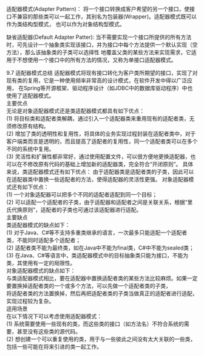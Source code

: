 适配器模式(Adapter Pattern)：
将一个接口转换成客户希望的另一个接口，使接口不兼容的那些类可以一起工作，其别名为包装器(Wrapper)。适配器模式既可以作为类结构型模式，
也可以作为对象结构型模式。

缺省适配器(Default Adapter Patter):
当不需要实现一个接口所提供的所有方法时，可先设计一个抽象类实现该接口，并为接口中每个方法提供一个默认实现（空方法），那么该抽象类的子类可以选择性
地覆盖父类的某些方法来实现需求，它适用于不想使用一个接口中的所有方法的情况，又称为单接口适配器模式。




9.7 适配器模式总结
适配器模式将现有接口转化为客户类所期望的接口，实现了对现有类的复用，它是一种使用频率非常高的设计模式，在软件开发中得以广泛应用，
在Spring等开源框架、驱动程序设计（如JDBC中的数据库驱动程序）中也使用了适配器模式。
<br>主要优点
<br>无论是对象适配器模式还是类适配器模式都具有如下优点：
<br>(1) 将目标类和适配者类解耦，通过引入一个适配器类来重用现有的适配者类，无须修改原有结构。
<br>(2) 增加了类的透明性和复用性，将具体的业务实现过程封装在适配者类中，对于客户端类而言是透明的，而且提高了适配者的复用性，同一个适配者类可以在多个不同的系统中复用。
<br>(3) 灵活性和扩展性都非常好，通过使用配置文件，可以很方便地更换适配器，也可以在不修改原有代码的基础上增加新的适配器类，完全符合“开闭原则”。
具体来说，类适配器模式还有如下优点：
由于适配器类是适配者类的子类，因此可以在适配器类中置换一些适配者的方法，使得适配器的灵活性更强。
对象适配器模式还有如下优点：
<br>(1) 一个对象适配器可以把多个不同的适配者适配到同一个目标；
<br>(2) 可以适配一个适配者的子类，由于适配器和适配者之间是关联关系，根据“里氏代换原则”，适配者的子类也可通过该适配器进行适配。
<br>主要缺点
<br>类适配器模式的缺点如下：
<br>(1) 对于Java、C#等不支持多重类继承的语言，一次最多只能适配一个适配者类，不能同时适配多个适配者；
<br>(2) 适配者类不能为最终类，如在Java中不能为final类，C#中不能为sealed类；
<br>(3) 在Java、C#等语言中，类适配器模式中的目标抽象类只能为接口，不能为类，其使用有一定的局限性。
<br>对象适配器模式的缺点如下：
<br>与类适配器模式相比，要在适配器中置换适配者类的某些方法比较麻烦。如果一定要置换掉适配者类的一个或多个方法，可以先做一个适配者类的子类，
<br>将适配者类的方法置换掉，然后再把适配者类的子类当做真正的适配者进行适配，实现过程较为复杂。
<br>适用场景
<br>在以下情况下可以考虑使用适配器模式：
<br>(1) 系统需要使用一些现有的类，而这些类的接口（如方法名）不符合系统的需要，甚至没有这些类的源代码。
<br>(2) 想创建一个可以重复使用的类，用于与一些彼此之间没有太大关联的一些类，包括一些可能在将来引进的类一起工作。
